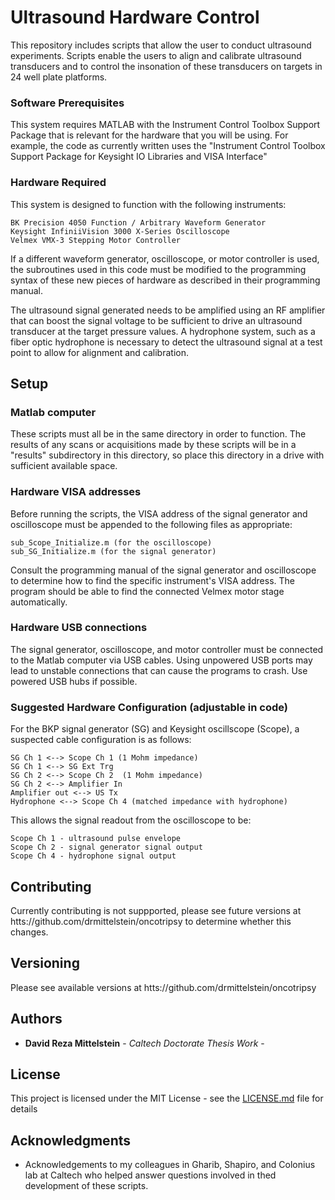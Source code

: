 # Ultrasound Hardware Control

This repository includes scripts that allow the user to conduct ultrasound experiments.  Scripts enable the users to align and calibrate ultrasound transducers and to control the insonation of these transducers on targets in 24 well plate platforms.

### Software Prerequisites

This system requires MATLAB with the Instrument Control Toolbox Support Package that is relevant for the hardware that you will be using.  For example, the code as currently written uses the "Instrument Control Toolbox Support Package for Keysight IO Libraries and VISA Interface"

### Hardware Required

This system is designed to function with the following instruments:

```
BK Precision 4050 Function / Arbitrary Waveform Generator
Keysight InfiniiVision 3000 X-Series Oscilloscope
Velmex VMX-3 Stepping Motor Controller
```

If a different waveform generator, oscilloscope, or motor controller is used, the subroutines used in this code must be modified to the programming syntax of these new pieces of hardware as described in their programming manual.

The ultrasound signal generated needs to be amplified using an RF amplifier that can boost the signal voltage to be sufficient to drive an ultrasound transducer at the target pressure values.  A hydrophone system, such as a fiber optic hydrophone is necessary to detect the ultrasound signal at a test point to allow for alignment and calibration.

## Setup

### Matlab computer

These scripts must all be in the same directory in order to function.  The results of any scans or acquisitions made by these scripts will be in a "results" subdirectory in this directory, so place this directory in a drive with sufficient available space.

### Hardware VISA addresses

Before running the scripts, the VISA address of the signal generator and oscilloscope  must be appended to the following files as appropriate:

```
sub_Scope_Initialize.m (for the oscilloscope)
sub_SG_Initialize.m (for the signal generator)
```

Consult the programming manual of the signal generator and oscilloscope to determine how to find the specific instrument's VISA address.  The program should be able to find the connected Velmex motor stage automatically. 

### Hardware USB connections

The signal generator, oscilloscope, and motor controller must be connected to the Matlab computer via USB cables.  Using unpowered USB ports may lead to unstable connections that can cause the programs to crash.  Use powered USB hubs if possible.

### Suggested Hardware Configuration (adjustable in code)

For the BKP signal generator (SG) and Keysight oscillscope (Scope), a suspected cable configuration is as follows:

```
SG Ch 1 <--> Scope Ch 1 (1 Mohm impedance)
SG Ch 1 <--> SG Ext Trg
SG Ch 2 <--> Scope Ch 2  (1 Mohm impedance)
SG Ch 2 <--> Amplifier In
Amplifier out <--> US Tx
Hydrophone <--> Scope Ch 4 (matched impedance with hydrophone)
```

This allows the signal readout from the oscilloscope to be:

```
Scope Ch 1 - ultrasound pulse envelope
Scope Ch 2 - signal generator signal output
Scope Ch 4 - hydrophone signal output
```

## Contributing

Currently contributing is not suppported, please see future versions at htts://github.com/drmittelstein/oncotripsy to determine whether this changes.

## Versioning
Please see available versions at htts://github.com/drmittelstein/oncotripsy

## Authors

* **David Reza Mittelstein** - *Caltech Doctorate Thesis Work* - 

## License

This project is licensed under the MIT License - see the [LICENSE.md](LICENSE.md) file for details

## Acknowledgments

* Acknowledgements to my colleagues in Gharib, Shapiro, and Colonius lab at Caltech who helped answer questions involved in thed development of these scripts.
